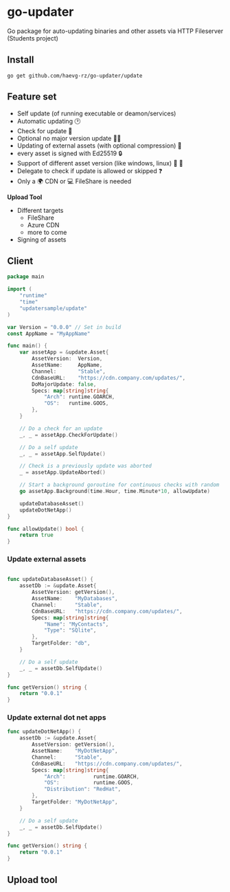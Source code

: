 # go-updater
Go package for auto-updating binaries and other assets via HTTP Fileserver (Students project)

## Install

`go get github.com/haevg-rz/go-updater/update`

## Feature set

- Self update (of running executable or deamon/services)
- Automatic updating :clock2: 
- Check for update :eyes: 
- Optional no major version update :guardsman: 
- Updating of external assets (with optional compression) :floppy_disk: 
- every asset is signed with Ed25519 :lock: 
- Support of different asset version (like windows, linux) :apple: :lemon: 
- Delegate to check if update is allowed or skipped :question:
- Only a :earth_africa: CDN or :computer: FileShare is needed

**Upload Tool**

- Different targets
  - FileShare
  - Azure CDN
  - more to come
- Signing of assets

## Client

```go
package main

import (
	"runtime"
	"time"
	"updatersample/update"
)

var Version = "0.0.0" // Set in build
const AppName = "MyAppName"

func main() {
	var assetApp = &update.Asset{
		AssetVersion:  Version,
		AssetName:     AppName,
		Channel:       "Stable",
		CdnBaseURL:    "https://cdn.company.com/updates/",
		DoMajorUpdate: false,
		Specs: map[string]string{
			"Arch": runtime.GOARCH,
			"OS":   runtime.GOOS,
		},
	}

	// Do a check for an update
	_, _ = assetApp.CheckForUpdate()

	// Do a self update
	_, _ = assetApp.SelfUpdate()

	// Check is a previously update was aborted
	_ = assetApp.UpdateAborted()

	// Start a background goroutine for continuous checks with random
	go assetApp.Background(time.Hour, time.Minute*10, allowUpdate)

	updateDatabaseAsset()
	updateDotNetApp()
}

func allowUpdate() bool {
	return true
}

```

### Update external assets

```go

func updateDatabaseAsset() {
	assetDb := &update.Asset{
		AssetVersion: getVersion(),
		AssetName:    "MyDatabases",
		Channel:      "Stable",
		CdnBaseURL:   "https://cdn.company.com/updates/",
		Specs: map[string]string{
			"Name": "MyContacts",
			"Type": "SQlite",
		},
		TargetFolder: "db",
	}

	// Do a self update
	_, _ = assetDb.SelfUpdate()
}

func getVersion() string {
	return "0.0.1"
}

```

### Update external dot net apps

```go
func updateDotNetApp() {
	assetDb := &update.Asset{
		AssetVersion: getVersion(),
		AssetName:    "MyDotNetApp",
		Channel:      "Stable",
		CdnBaseURL:   "https://cdn.company.com/updates/",
		Specs: map[string]string{
			"Arch":         runtime.GOARCH,
			"OS":           runtime.GOOS,
			"Distribution": "RedHat",
		},
		TargetFolder: "MyDotNetApp",
	}

	// Do a self update
	_, _ = assetDb.SelfUpdate()
}

func getVersion() string {
	return "0.0.1"
}
```

## Upload tool


